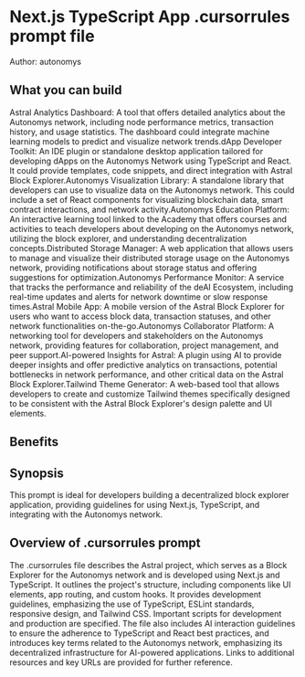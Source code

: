 # Next.js TypeScript App .cursorrules prompt file

Author: autonomys

## What you can build
Astral Analytics Dashboard: A tool that offers detailed analytics about the Autonomys network, including node performance metrics, transaction history, and usage statistics. The dashboard could integrate machine learning models to predict and visualize network trends.dApp Developer Toolkit: An IDE plugin or standalone desktop application tailored for developing dApps on the Autonomys Network using TypeScript and React. It could provide templates, code snippets, and direct integration with Astral Block Explorer.Autonomys Visualization Library: A standalone library that developers can use to visualize data on the Autonomys network. This could include a set of React components for visualizing blockchain data, smart contract interactions, and network activity.Autonomys Education Platform: An interactive learning tool linked to the Academy that offers courses and activities to teach developers about developing on the Autonomys network, utilizing the block explorer, and understanding decentralization concepts.Distributed Storage Manager: A web application that allows users to manage and visualize their distributed storage usage on the Autonomys network, providing notifications about storage status and offering suggestions for optimization.Autonomys Performance Monitor: A service that tracks the performance and reliability of the deAI Ecosystem, including real-time updates and alerts for network downtime or slow response times.Astral Mobile App: A mobile version of the Astral Block Explorer for users who want to access block data, transaction statuses, and other network functionalities on-the-go.Autonomys Collaborator Platform: A networking tool for developers and stakeholders on the Autonomys network, providing features for collaboration, project management, and peer support.AI-powered Insights for Astral: A plugin using AI to provide deeper insights and offer predictive analytics on transactions, potential bottlenecks in network performance, and other critical data on the Astral Block Explorer.Tailwind Theme Generator: A web-based tool that allows developers to create and customize Tailwind themes specifically designed to be consistent with the Astral Block Explorer's design palette and UI elements.

## Benefits


## Synopsis
This prompt is ideal for developers building a decentralized block explorer application, providing guidelines for using Next.js, TypeScript, and integrating with the Autonomys network.

## Overview of .cursorrules prompt
The .cursorrules file describes the Astral project, which serves as a Block Explorer for the Autonomys network and is developed using Next.js and TypeScript. It outlines the project's structure, including components like UI elements, app routing, and custom hooks. It provides development guidelines, emphasizing the use of TypeScript, ESLint standards, responsive design, and Tailwind CSS. Important scripts for development and production are specified. The file also includes AI interaction guidelines to ensure the adherence to TypeScript and React best practices, and introduces key terms related to the Autonomys network, emphasizing its decentralized infrastructure for AI-powered applications. Links to additional resources and key URLs are provided for further reference.

